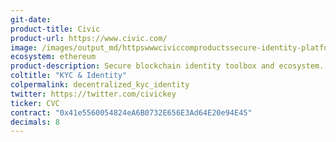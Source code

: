 ```yaml
---
git-date:
product-title: Civic
product-url: https://www.civic.com/
image: /images/output_md/httpswwwciviccomproductssecure-identity-platform.png
ecosystem: ethereum
product-description: Secure blockchain identity toolbox and ecosystem.
coltitle: "KYC & Identity"
colpermalink: decentralized_kyc_identity
twitter: https://twitter.com/civickey
ticker: CVC
contract: "0x41e5560054824eA6B0732E656E3Ad64E20e94E45"
decimals: 8
---
```

